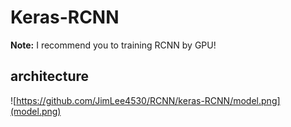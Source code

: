 # Keras-RCNN
**Note:** I recommend you to training RCNN by GPU!

## architecture
![https://github.com/JimLee4530/RCNN/keras-RCNN/model.png](model.png)
